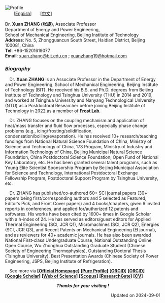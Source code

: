 ![Profile](https://s1.ax1x.com/2022/04/23/LfSBjA.jpg)  
&emsp;&emsp;[[English](https://en.xuanzhang.online)]&emsp;&emsp;[[中文](https://zh.xuanzhang.online)]  

Dr. **Xuan ZHANG (张旋)**, Associate Professor  
Department of Energy and Power Engineering,  
School of Mechanical Engineering, Beijing Institute of Technology  
**Address**: No. 5, Zhongguancun South Street, Haidian District, Beijing 100081, China  
**Tel**: +86-15201619077  
**Email**: [xuan.zhang@bit.edu.cn](mailto:xuan.zhang@bit.edu.cn) ; [xuanzhang19@hotmail.com](mailto:xuanzhang19@hotmail.com)   

### ***Biography***  
&emsp;Dr. **Xuan ZHANG** is an Associate Professor in the Department of Energy and Power Engineering, School of Mechanical Engineering, Beijing Institute of Technology (BIT). He received his B.S. and Ph.D. degrees from Beijing Institute of Technology and Tsinghua University (THU) in 2014 and 2019, and worked at Tsinghua University and Nanyang Technological University (NTU) as a Postdoctoral Researcher before joining Beijing Institute of Technology in 2022 as a member of [**Frost Lab**](https://www.x-mol.com/groups/FrostLab).  

&emsp;Dr. ZHANG focuses on the coupling mechanism and application of heat/mass transfer and fluid flow processes, especially phase change problems (e.g., icing/frosting/solidification, condensation/boiling/evaporation). He has received 10+ research/teaching fundings from National Natural Science Foundation of China, Ministry of Science and Technology of China, 173 Program, Ministry of Industry and Information Technology of China, Beijing Municipal Natural Science Foundation, China Postdoctoral Science Foundation, Open Fund of National Key Laboratory, etc. He has been granted several talent programs, such as Young Elite Scientist Sponsorship Program by Beijing Municipal Association for Science and Technology, International Postdoctoral Exchange Fellowship Program, Postdoctoral Support Program by Tsinghua University, etc.  

&emsp;Dr. ZHANG has published/co-authored 60+ SCI journal papers (30+ papers being first/corresponding authors and 5 selected as Featured, Editor’s Pick, and Front Cover papers) and 4 books/chapters, given 6 invited reports in conferences, and applied for/authorized 12 patents and softwares. His works have been cited by 1600+ times in Google Scholar with a h-index of 24. He has served as editors/guest editors for Applied Thermal Engineering (SCI, JCR Q1), Micromachines (SCI, JCR Q2), Energies (SCI, JCR Q3), and Recent Patents on Mechanical Engineering (EI journal), and as reviewers for 40+ academic journals. He has also been awarded National First-class Undergraduate Course, National Outstanding Online Open Course, Wu Zhonghua Outstanding Graduate Student (Chinese Society of Engineering Thermophysics), Outstanding Doctoral Thesis (Tsinghua University), Best Presentation Awards (Chinese Society of Power Engineering, JSPS, Beijing Institute of Refrigeration).  

&emsp;See more via **[[Official Homepage](https://me.bit.edu.cn/szdw/jsml/rnydlgcx/zlydwgcyjs/fgjzc10/8a4feae1bc944c2eb6d859ead210573c.htm)]**  **[[Pure Profile](https://pure.bit.edu.cn/en/persons/xuan-zhang)]**  **[[ORCID](https://orcid.org/0000-0002-4999-7361)]**  **[[ORCID](https://orcid.org/0000-0002-4999-7361)]**  **[[Google Scholar](https://scholar.google.com/citations?user=ebuOVAIAAAAJ)]**  **[[Web of Science](https://publons.com/researcher/AAB-1249-2020)]** **[[Scopus](https://www.scopus.com/authid/detail.uri?authorId=57142969300)]**  **[[ResearchGate](https://www.researchgate.net/profile/Xuan-Zhang-25)]**  **[[CV](https://www.jianguoyun.com/p/DXKBGGsQpsj_Bxj5o9gD)]**  

<p align="center"> <b> <i> Thanks for your visiting ! </i> </b> </p>  
<p align="right"> Updated on 2024-09-01 </p>  
